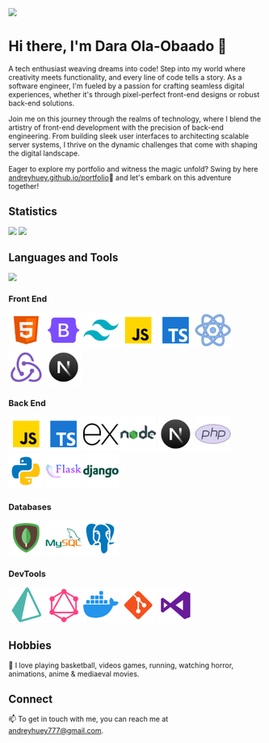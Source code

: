 ![](https://komarev.com/ghpvc/?username=Andreyhuey)

# Hi there, I'm Dara Ola-Obaado 👋

A tech enthusiast weaving dreams into code! Step into my world where creativity meets functionality, and every line of code tells a story. As a software engineer, I'm fueled by a passion for crafting seamless digital experiences, whether it's through pixel-perfect front-end designs or robust back-end solutions.

Join me on this journey through the realms of technology, where I blend the artistry of front-end development with the precision of back-end engineering. From building sleek user interfaces to architecting scalable server systems, I thrive on the dynamic challenges that come with shaping the digital landscape.

Eager to explore my portfolio and witness the magic unfold? Swing by here [andreyhuey.github.io/portfolio](https://andreyhuey.github.io/portfolio/)👋 and let's embark on this adventure together!

## Statistics

![](https://github-readme-stats.vercel.app/api?username=Andreyhuey&show_icons=true&theme=ambient_gradient&) ![](https://github-readme-streak-stats.herokuapp.com/?user=Andreyhuey&)

## Languages and Tools

![](https://github-readme-stats.vercel.app/api/top-langs?username=Andreyhuey&show_icons=true&locale=en&layout=compact&langs_count=20)

### Front End

<img src="https://raw.githubusercontent.com/Andreyhuey/portfolio/main/src/assets/tools/html.svg" width="70" height="70" alt="html" />
<img src="https://raw.githubusercontent.com/Andreyhuey/portfolio/main/src/assets/tools/bootstrap.svg" width="70" height="70" alt="bootstrap" />
<img src="https://raw.githubusercontent.com/Andreyhuey/portfolio/main/src/assets/tools/tailwindcss.svg" width="70" height="70" alt="tailwindcss" />
<img src="https://raw.githubusercontent.com/Andreyhuey/portfolio/main/src/assets/tools/javascript.svg" width="70" height="70" alt="javascript" />
<img src="https://raw.githubusercontent.com/Andreyhuey/portfolio/main/src/assets/tools/typescript.svg" width="70" height="70" alt="typescript" />
<img src="https://raw.githubusercontent.com/Andreyhuey/portfolio/main/src/assets/tools/react.svg" width="70" height="70" alt="react" />
<img src="https://raw.githubusercontent.com/Andreyhuey/portfolio/main/src/assets/tools/redux.svg" width="70" height="70" alt="redux" />
<img src="https://raw.githubusercontent.com/Andreyhuey/portfolio/main/src/assets/tools/nextjs.svg" width="70" height="70" alt="nextjs" />

### Back End

<img src="https://raw.githubusercontent.com/Andreyhuey/portfolio/main/src/assets/tools/javascript.svg" width="70" height="70" alt="javascript" />
<img src="https://raw.githubusercontent.com/Andreyhuey/portfolio/main/src/assets/tools/typescript.svg" width="70" height="70" alt="typescript" />
<img src="https://raw.githubusercontent.com/Andreyhuey/portfolio/main/src/assets/tools/expressjs.svg" width="70" height="70" alt="expressjs" />
<img src="https://raw.githubusercontent.com/Andreyhuey/portfolio/main/src/assets/tools/nodejs.svg" width="70" height="70" alt="nodejs" /> 
<img src="https://raw.githubusercontent.com/Andreyhuey/portfolio/main/src/assets/tools/nextjs.svg" width="70" height="70" alt="Next" />
<img src="https://raw.githubusercontent.com/Andreyhuey/portfolio/main/src/assets/tools/php.svg" width="70" height="70" alt="php" />
<img src="https://raw.githubusercontent.com/Andreyhuey/portfolio/main/src/assets/tools/python.svg" width="70" height="70" alt="python" />
<img src="https://raw.githubusercontent.com/Andreyhuey/portfolio/main/src/assets/tools/flask.svg" width="70" height="70" alt="Flask" />
<img src="https://raw.githubusercontent.com/Andreyhuey/portfolio/main/src/assets/tools/django.svg" width="70" height="70" alt="Django" />

### Databases

<img src="https://raw.githubusercontent.com/Andreyhuey/portfolio/main/src/assets/tools/mongodb.svg" width="70" height="70" alt="mongodb" />
<img src="https://raw.githubusercontent.com/Andreyhuey/portfolio/main/src/assets/tools/mysql.svg" width="70" height="70" alt="mysql" />
<img src="https://raw.githubusercontent.com/Andreyhuey/portfolio/main/src/assets/tools/postgres.svg" width="70" height="70" alt="postgres" />

### DevTools

<img src="https://raw.githubusercontent.com/Andreyhuey/portfolio/main/src/assets/tools/prisma.svg" width="70" height="70" alt="prisma" />
<img src="https://raw.githubusercontent.com/Andreyhuey/portfolio/main/src/assets/tools/graphql.svg" width="70" height="70" alt="graphql" />
<img src="https://raw.githubusercontent.com/Andreyhuey/portfolio/main/src/assets/tools/docker.svg" width="70" height="70" alt="docker" />
<img src="https://raw.githubusercontent.com/Andreyhuey/portfolio/main/src/assets/tools/git.svg" width="70" height="70" alt="git" />
<img src="https://raw.githubusercontent.com/Andreyhuey/portfolio/main/src/assets/tools/visual-studio.svg" width="70" height="70" alt="code" />

## Hobbies

💬 I love playing basketball, videos games, running, watching horror, animations, anime & mediaeval movies.

## Connect

📫 To get in touch with me, you can reach me at andreyhuey777@gmail.com.
